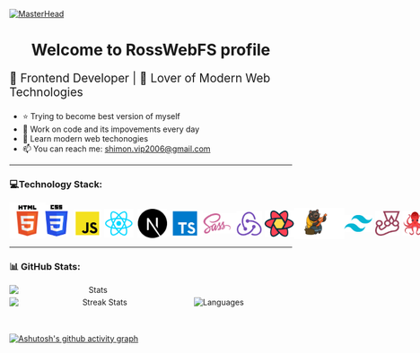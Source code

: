 [![MasterHead](https://maruf001-mt.github.io/Premium-Delivery/web.gif)](https://ahmadnh.vercel.app/)

<h1 style="text-align: center;">Welcome to <strong>RossWebFS</strong> profile</h1>

<p style="font-size: 1.3rem">🤩 Frontend Developer | 🚀 Lover of Modern Web Technologies</p>

- ⭐ Trying to become best version of myself
- 🎯 Work on code and its impovements every day
- 💪 Learn modern web techonogies
- 📫 You can reach me: shimon.vip2006@gmail.com
---

### 💻Technology Stack:

<div style="display: flex; align-items: center;">
<img src="assets/html.png" title="HTML5" alt="HTML5" width="64px">
<img src="assets/css.png" title="CSS3" alt="CSS3" width="40px">
<img src="assets/js.png" style="margin-top:10px; margin-left: 10px" title="JavaScript" alt="JavaScript" width="50px">
<img src="assets/react.png" style="margin-top:10px; margin-left: 5px" title="React" alt="React" width="52px">
<img src="assets/nextjs.png" style="margin-top:10px; margin-left: 8px" title="NextJS" alt="NextJS" width="52px">
<img src="assets/typescript.png" style="margin-top:10px;" title="TypeScript" alt="TypeScript" width="64px">
<img src="assets/sass.png" style="margin-top:10px; margin-left: -10px;" title="Sass" alt="Sass" width="70px">
<img src="assets/redux.png" style="margin-top:10px;" title="Redux" alt="Redux" width="45px">
<img src="assets/react-query.svg" style="margin-top:10px; margin-left: 5px;" title="React Query" alt="React Query" width="52px">
<img src="assets/zustand.png" style="margin-top:10px; margin-left: -10" title="Zustand" alt="Zustand" width="90px">
<img src="assets/tailwind.png" style="margin-top:10px; margin-left: -25" title="TailwindCSS" alt="TailwindCSS" width="50px">
<img src="assets/jest.png" style="margin-top:10px; margin-left: 5px" title="Jest" alt="Jest" width="44px">
<img src="assets/react-testing-library.png" style="margin-top:10px; margin-left: 5px" title="React testing library" alt="React testing library" width="44px">
</div>

---

### 📊 GitHub Stats:

<div align="center" style="display: flex; align-items:center; flex-wrap: wrap; gap: 5px;">
  <img src="https://github-readme-stats.vercel.app/api?username=RossWebFS&theme=dark&hide_border=false&include_all_commits=false&count_private=false" alt="Stats"
  width="300px" />
  <img src="https://github-readme-streak-stats.herokuapp.com/?user=RossWebFS&theme=dark&hide_border=false" alt="Streak Stats"
  width="324px" />
  <img src="https://github-readme-stats.vercel.app/api/top-langs/?username=RossWebFS&theme=dark&hide_border=false&include_all_commits=false&count_private=false&layout=compact" alt="Languages" />
</div>

<br/>
<br/>

[![Ashutosh's github activity graph](https://github-readme-activity-graph.vercel.app/graph?username=RossWebFS&theme=github-compact)](https://github.com/ashutosh00710/github-readme-activity-graph)
